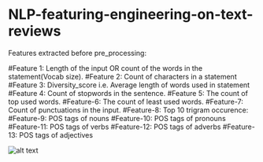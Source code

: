 # NLP-featuring-engineering-on-text-reviews

Features extracted before pre_processing:

#Feature 1:  Length of the input OR count of the words in the statement(Vocab size).
#Feature 2:  Count of characters in a statement
#Feature 3:  Diversity_score i.e. Average length of words used in statement
#Feature 4:  Count of stopwords in the sentence.
#Feature 5:  The count of top used words.
#Feature-6:  The count of least used words.
#Feature-7:  Count of punctuations in the input.
#Feature-8:  Top 10 trigram occurence:
#Feature-9:  POS tags of nouns
#Feature-10: POS tags of pronouns
#Feature-11: POS tags of verbs
#Feature-12: POS tags of adverbs
#Feature-13: POS tags of adjectives

![alt text](https://developers.google.com/machine-learning/crash-course/images/RawDataToFeatureVector.svg)

